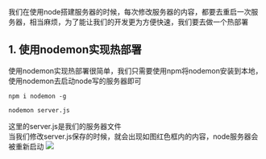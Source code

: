 我们在使用node搭建服务器的时候，每次修改服务器的内容，都要去重启一次服务器，相当麻烦，为了能让我们的开发更为方便快速，我们要去做一个热部署
## 1. 使用nodemon实现热部署
使用nodemon实现热部署很简单，我们只需要使用npm将nodemon安装到本地，使用nodemon去启动node写的服务器即可

```
npm i nodemon -g
```

```
nodemon server.js
```
这里的server.js是我们的服务器文件  
当我们修改server.js保存的时候，就会出现如图红色框内的内容，node服务器会被重新启动
![](https://user-gold-cdn.xitu.io/2020/3/3/1709e8525031f3d6?w=698&h=164&f=png&s=16018)